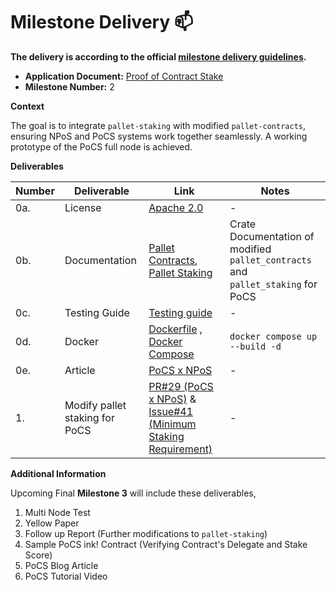 # Milestone Delivery :mailbox:

**The delivery is according to the official [milestone delivery guidelines](https://github.com/w3f/Grants-Program/blob/master/docs/Support%20Docs/milestone-deliverables-guidelines.md).**  

* **Application Document:** [Proof of Contract Stake](https://github.com/w3f/Grants-Program/tree/master/applications/PoCS.md)
* **Milestone Number:** 2

**Context**

The goal is to integrate `pallet-staking` with modified `pallet-contracts`, ensuring NPoS and PoCS systems work together seamlessly. A working prototype of the PoCS full node is achieved. 

**Deliverables**

|Number|Deliverable|Link|Notes|
|-------------|-------------|------------- |------------- |
|0a.|License| [Apache 2.0](https://github.com/auguth/pocs/blob/master/LICENSE) |-|
|0b.|Documentation| [Pallet Contracts](https://auguth.github.io/pocs/target/doc/pallet_contracts/), [Pallet Staking](https://auguth.github.io/pocs/target/doc/pallet_staking/) | Crate Documentation of modified `pallet_contracts` and `pallet_staking` for PoCS|
|0c.|Testing Guide| [Testing guide](https://github.com/auguth/pocs/blob/master/TESTING-GUIDE.md) |-|
|0d.|Docker | [Dockerfile](https://github.com/auguth/pocs/blob/master/Dockerfile) , [Docker Compose](https://github.com/auguth/pocs/blob/master/docker-compose.yml)| `docker compose up --build -d` |
|0e.|Article|[PoCS x NPoS](https://medium.com/@auguthresearch/pocs-x-npos-d164688223fc)|-|
|1.|Modify pallet staking for PoCS|[PR#29 (PoCS x NPoS)](https://github.com/auguth/pocs/pull/29) &  [Issue#41 (Minimum Staking Requirement)](https://github.com/auguth/pocs/issues/41)|-|

**Additional Information**

Upcoming Final **Milestone 3** will include these deliverables,
1. Multi Node Test
2. Yellow Paper
3. Follow up Report (Further modifications to `pallet-staking`)
4. Sample PoCS ink! Contract (Verifying Contract's Delegate and Stake Score)
5. PoCS Blog Article
6. PoCS Tutorial Video

